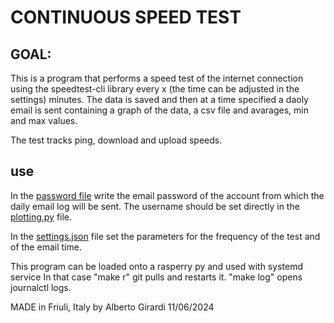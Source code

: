 # CONTINUOUS SPEED TEST

## GOAL:
This is a program that performs a speed test of the internet connection using the speedtest-cli library every x (the time can be adjusted in the settings) minutes. The data is saved and then at a time specified a daoly email is sent containing a graph of the data, a csv file and avarages, min and max values.

The test tracks ping, download and upload speeds.


## use
In the [password file](password.txt) write the email password of the account from which the daily email log will be sent. The username should be set directly in the [plotting.py](plotting.py) file.  

In the [settings.json](settings.json)  file set the parameters for the frequency of the test and of the email time. 

This program can be loaded onto a rasperry py and used with systemd service
In that case "make r" git pulls and restarts it.
"make log" opens journalctl logs.

MADE in Friuli, Italy  by Alberto Girardi
11/06/2024
